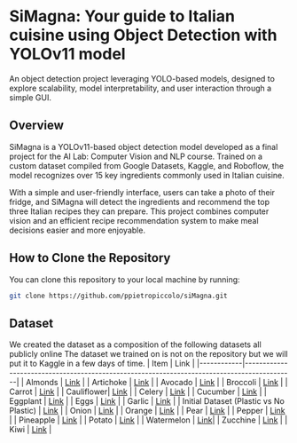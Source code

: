 # SiMagna: Your guide to Italian cuisine using Object Detection with YOLOv11 model
An object detection project leveraging YOLO-based models, designed to explore scalability, model interpretability, and user interaction through a simple GUI.

##  Overview
SiMagna is a YOLOv11-based object detection model developed as a final project for the AI Lab: Computer Vision and NLP course. Trained on a custom dataset compiled from Google Datasets, Kaggle, and Roboflow, the model recognizes over 15 key ingredients commonly used in Italian cuisine.

With a simple and user-friendly interface, users can take a photo of their fridge, and SiMagna will detect the ingredients and recommend the top three Italian recipes they can prepare. This project combines computer vision and an efficient recipe recommendation system to make meal decisions easier and more enjoyable.

## How to Clone the Repository

You can clone this repository to your local machine by running:

```bash
git clone https://github.com/ppietropiccolo/siMagna.git
```

## Dataset
We created the dataset as a composition of the following datasets all publicly online
The dataset we trained on is not on the repository but we will put it to Kaggle in a few days of time.
| Item       | Link                                                                                       |
|------------|--------------------------------------------------------------------------------------------|
| Almonds    | [Link](https://universe.roboflow.com/graduation-project-3v6ak/almond-29qgg)                 |
| Artichoke  | [Link](https://universe.roboflow.com/stock-qxdzf/artichoke-73ac4)                          |
| Avocado    | [Link](https://universe.roboflow.com/proyectos-damd8/tac-aguacate)                         |
| Broccoli   | [Link](https://universe.roboflow.com/ruhuna-university/broccoli-0vnp7)                      |
| Carrot     | [Link](https://universe.roboflow.com/ll-hui4x/carrot-943kx)                                 |
| Cauliflower| [Link](https://universe.roboflow.com/swarajs-workspace/cauli-flower-detection)              |
| Celery     | [Link](https://universe.roboflow.com/dolazy7-gmail-com-3vj05/salary-lv1wl)                  |
| Cucumber   | [Link](https://universe.roboflow.com/verduras3-ob6hf/cucumber-kfj5b)                        |
| Eggplant   | [Link](https://universe.roboflow.com/2024718/eggplant-0qmah/dataset/2#)                     |
| Eggs       | [Link](https://universe.roboflow.com/husni-lxvti/egg-detection-4hdsb/images/5iwThITU9Ui2sh4PAUNE) |
| Garlic     | [Link](https://universe.roboflow.com/garlic-hnnap/garlic-qu0jc)                             |
| Initial Dataset (Plastic vs No Plastic) | [Link](https://www.kaggle.com/datasets/kvnpatel/fruits-vegetable-detection-for-yolov4) |
| Onion      | [Link](http://universe.roboflow.com/innovers/onion-kkqz1)                                   |
| Orange     | [Link](https://universe.roboflow.com/fruits-classification-hboap/oranges-1ijib)             |
| Pear       | [Link](http://universe.roboflow.com/yosra-projects/pear-b4goe)                              |
| Pepper     | [Link](https://universe.roboflow.com/dnn-eyemj/dnn-assignmnent)                             |
| Pineapple  | [Link](https://universe.roboflow.com/teppybugz/pineapple-cw9jp)                             |
| Potato     | [Link](https://universe.roboflow.com/xd-ye7gn/potato-jzlo9/dataset/1)                       |
| Watermelon | [Link](https://universe.roboflow.com/fruits-classification-hboap/watermelon-6niks/dataset/5)|
| Zucchine   | [Link](https://universe.roboflow.com/pruebas-de-200/zucchini-an4mt)                         |
| Kiwi       | [Link](https://universe.roboflow.com/1-foxmi/my-first-project-dzbzz/dataset/2)              |

